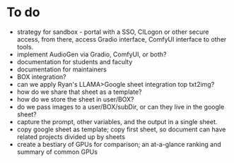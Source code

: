 # To do

+ strategy for sandbox - portal with a SSO, CILogon or other secure access, from there, access Gradio interface, ComfyUI interface to other tools.
+ implement AudioGen via Gradio, ComfyUI, or both?
+ documentation for students and faculty
+ documentation for maintainers
+ BOX integration?
+ can we apply Ryan's LLAMA>Google sheet integration top txt2img?
+ how do we share that sheet as a template?
+ how do we store the sheet in user/BOX?
+ do we pass images to a user/BOX/subDir, or can they live in the google sheet?
+ capture the prompt, other variables, and the output in a single sheet.
+ copy google sheet as template; copy first sheet, so document can have related projects divided up by sheets
+ create a bestiary of GPUs for comparison; an at-a-glance ranking and summary of common GPUs
